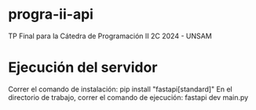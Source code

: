 # progra-ii-api
TP Final para la Cátedra de Programación II 2C 2024 - UNSAM

# Ejecución del servidor
Correr el comando de instalación:
  pip install "fastapi[standard]"
En el directorio de trabajo, correr el comando de ejecución:
  fastapi dev main.py

